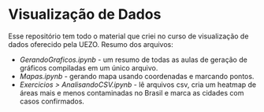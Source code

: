 # Visualização de Dados
Esse repositório tem todo o material que criei no curso de visualização de dados oferecido pela UEZO. Resumo dos arquivos:
* _GerandoGraficos.ipynb_ - um resumo de todas as aulas de geração de gráficos compiladas em um único arquivo.
* _Mapas.ipynb_ - gerando mapa usando coordenadas e marcando pontos.
* _Exercicios > AnalisandoCSV.ipynb_ - lê arquivos csv, cria um heatmap de áreas mais e menos contaminadas no Brasil e marca as cidades com casos confirmados.